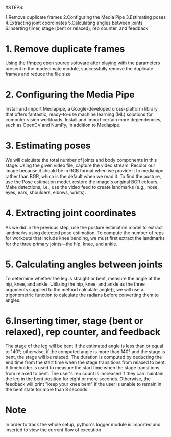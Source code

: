 #STEPS:

1.Remove duplicate frames 
2.Configuring the Media Pipe
3.Estimating poses
4.Extracting joint coordinates
5.Calculating angles between joints
6.Inserting timer, stage (bent or relaxed), rep counter, and feedback

# 1. Remove duplicate frames
Using the ffmpeg open source software after playing with the parameters present in the mpdecimate module, successfully remove the duplicate frames and reduce the file size

# 2. Configuring the Media Pipe
Install and import Mediapipe, a Google-developed cross-platform library that offers fantastic, ready-to-use machine learning (ML) solutions for computer vision workloads.
Install and import certain more dependencies, such as OpenCV and NumPy, in addition to Mediapipe.

# 3. Estimating poses
We will calculate the total number of joints and body components in this stage.
Using the given video file, capture the video stream.
Recolor our image because it should be in RGB format when we provide it to mediapipe rather than BGR, which is the default when we read it.
To find the posture, use the Pose estimation model.
restore the image's original BGR colours.
Make detections, i.e., use the video feed to create landmarks (e.g., nose, eyes, ears, shoulders, elbows, wrists).

# 4. Extracting joint coordinates
As we did in the previous step, use the posture estimation model to extract landmarks using detected pose estimation.
To compute the number of reps for workouts that include knee bending, we must first extract the landmarks for the three primary joints—the hip, knee, and ankle.

# 5. Calculating angles between joints
To determine whether the leg is straight or bent, measure the angle at the hip, knee, and ankle.
Utilizing the hip, knee, and ankle as the three arguments supplied to the method calculate angle(), we will use a trigonometric function to calculate the radians before converting them to angles.

# 6.Inserting timer, stage (bent or relaxed), rep counter, and feedback
The stage of the leg will be bent if the estimated angle is less than or equal to 140°; otherwise, if the computed angle is more than 140° and the stage is bent, the stage will be relaxed.
The duration is computed by deducting the end time from the start time when the stage transitions from relaxed to bent. A timeholder is used to measure the start time when the stage transitions from relaxed to bent.
The user's rep count is increased if they can maintain the leg in the bent position for eight or more seconds.
Otherwise, the feedback will print "keep your knee bent" if the user is unable to remain in the bent state for more than 8 seconds.

# Note
In order to track the whole setup, python's logger module is imported and inserted to view the current flow of execution

